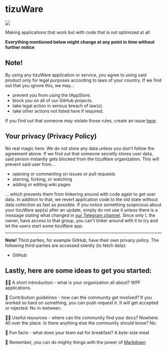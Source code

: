 
# tizuWare
<a href="https://t.me/tizuWare" alt="Telegram channel"><img src="https://img.shields.io/badge/t.me-%2FtizuWare-blue" /></a>

Making applications that work but with code that is not optimized at all

**Everything mentioned below might change at any point in time without further notice**
## Note!
By using any tizuWare application or service, you agree to using said product only for legal purposes according to laws of your country. If we find out that you ignore this, we may...
- prevent you from using the tAppStore.
- block you on all of our GitHub projects.
- take legal action in serious breach of law(s).
- take other actions not listed here if required.

If you find out that someone may violate those rules, create an issue [here](https://github.com/tizuWare/violation-log/issues).

## Your privacy (Privacy Policy)
No real magic here. We do not store any data unless you don't follow the agreement above. If we find out that someone secretly stores user data, said person instantly gets blocked from the tizuWare organization. This will prevent said user from...
- opening or commenting on issues or pull requests 
- starring, forking, or watching
- adding or editing wiki pages

... which prevents them from tinkering around with code again to get user data. In addition to that, we revert application code to the old state without data collection as fast as possible. If you notice something suspicious about your tizuWare app(s) after an update, simply do not use it unless there is a message stating what changed in [our Telegram channel](https://t.me/tizuWare). Since only I, the owner, have access to that group, you can't tinker around with it to try and let the users start some tizuWare app.

---

**Note!** Third parties, for example GitHub, have their own privacy policy. The following third-parties are accessed silently (to fetch data):
- GitHub

## Lastly, here are some ideas to get you started:
🙋‍♀️ A short introduction - what is your organization all about? WPF applications.

🌈 Contribution guidelines - how can the community get involved? If you worked so hard on something, you can push request it. It will get accepted or rejected. No in-between.

👩‍💻 Useful resources - where can the community find your docs? Nowhere. All over the place. Is there anything else the community should know? No.

🍿 Fun facts - what does your team eat for breakfast? A byte-size meal

🧙 Remember, you can do mighty things with the power of [Markdown](https://www.youtube.com/watch?v=dQw4w9WgXcQ)
